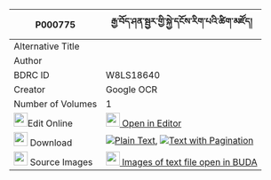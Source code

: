 |P000775|རྒྱ་བོད་ཤན་སྦྱར་གྱི་སྐྱེ་དངོས་རིག་པའི་ཚིག་མཛོད། 
| --- | --- 
|Alternative Title |
|Author | 
|BDRC ID | W8LS18640
|Creator | Google OCR
|Number of Volumes| 1
|<img width="25" src="https://img.icons8.com/color/25/000000/edit-property.png">Edit Online| [<img width="25" src="https://avatars.githubusercontent.com/u/45091458?s=200&v=4"> Open in Editor](http://editor.openpecha.org/P000775)
|<img width="25" src="https://img.icons8.com/fluent/48/000000/download-2.png"/>  Download | [![](https://img.icons8.com/color/20/000000/txt.png)Plain Text](https://github.com/Openpecha/P000775/releases/download/v2/gyabo_shenjar_gyi_kye_ngo_rigp_plain_P000775.zip), [![](https://img.icons8.com/color/20/000000/txt.png)Text with Pagination](https://github.com/Openpecha/P000775/releases/download/v2/gyabo_shenjar_gyi_kye_ngo_rigp_pages_P000775.zip)
|<img width="25" src="https://img.icons8.com/plasticine/100/000000/pictures-folder.png"/>  Source Images | [<img width="25" src="https://library.bdrc.io/icons/BUDA-small.svg"> Images of text file open in BUDA](https://library.bdrc.io/show/bdr:W8LS18640)